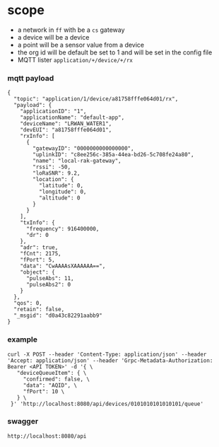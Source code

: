 # scope



- a network in `ff` with be a `cs` gateway
- a device will be a device
- a point will be a sensor value from a device
- the org id will be default be set to 1 and will be set in the config file
- MQTT lister `application/+/device/+/rx`

### mqtt payload

```
{
  "topic": "application/1/device/a81758fffe064d01/rx",
  "payload": {
    "applicationID": "1",
    "applicationName": "default-app",
    "deviceName": "LRWAN_WATER1",
    "devEUI": "a81758fffe064d01",
    "rxInfo": [
      {
        "gatewayID": "0000000000000000",
        "uplinkID": "c8ee256c-385a-44ea-bd26-5c708fe24a80",
        "name": "local-rak-gateway",
        "rssi": -50,
        "loRaSNR": 9.2,
        "location": {
          "latitude": 0,
          "longitude": 0,
          "altitude": 0
        }
      }
    ],
    "txInfo": {
      "frequency": 916400000,
      "dr": 0
    },
    "adr": true,
    "fCnt": 2175,
    "fPort": 5,
    "data": "CwAAAAsXAAAAAA==",
    "object": {
      "pulseAbs": 11,
      "pulseAbs2": 0
    }
  },
  "qos": 0,
  "retain": false,
  "_msgid": "d0a43c82291aabb9"
}
```

### example

```
curl -X POST --header 'Content-Type: application/json' --header 'Accept: application/json' --header 'Grpc-Metadata-Authorization: Bearer <API TOKEN>' -d '{ \ 
   "deviceQueueItem": { \ 
     "confirmed": false, \ 
     "data": "AQID", \ 
     "fPort": 10 \ 
   } \ 
 }' 'http://localhost:8080/api/devices/0101010101010101/queue'
```


### swagger
```
http://localhost:8080/api
```
